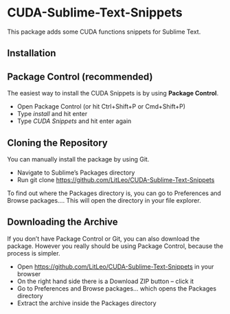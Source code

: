 # CUDA-Sublime-Text-Snippets

This package adds some CUDA functions snippets for Sublime Text.
## Installation ##
## Package Control (recommended) ##
The easiest way to install the CUDA Snippets is by using **Package Control**. 

 - Open Package Control (or hit Ctrl+Shift+P or Cmd+Shift+P) 
 - Type *install* and hit enter 
 - Type *CUDA Snippets* and hit enter again

## Cloning the Repository ##

You can manually install the package by using Git.

 - Navigate to Sublime’s Packages directory 
 - Run git clone https://github.com/LitLeo/CUDA-Sublime-Text-Snippets

To find out where the Packages directory is, you can go to Preferences and Browse packages…. This will open the directory in your file explorer.

## Downloading the Archive ##

If you don’t have Package Control or Git, you can also download the package. However you really should be using Package Control, because the process is simpler.

 - Open https://github.com/LitLeo/CUDA-Sublime-Text-Snippets in your
   browser
 - On the right hand side there is a Download ZIP button – click it 
 - Go to Preferences and Browse packages… which opens the Packages
   directory
 - Extract the archive inside the Packages directory

